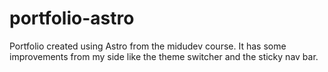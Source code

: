 # portfolio-astro

Portfolio created using Astro from the midudev course. It has some improvements from my side like the theme switcher
and the sticky nav bar.

